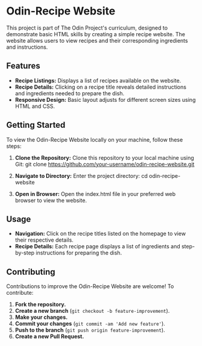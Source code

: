 # Odin-Recipe Website

This project is part of The Odin Project's curriculum, designed to demonstrate basic HTML skills by creating a simple recipe website. The website allows users to view recipes and their corresponding ingredients and instructions.

## Features

- **Recipe Listings:** Displays a list of recipes available on the website.
- **Recipe Details:** Clicking on a recipe title reveals detailed instructions and ingredients needed to prepare the dish.
- **Responsive Design:** Basic layout adjusts for different screen sizes using HTML and CSS.

## Getting Started

To view the Odin-Recipe Website locally on your machine, follow these steps:

1. **Clone the Repository:** Clone this repository to your local machine using Git: git clone https://github.com/your-username/odin-recipe-website.git

2. **Navigate to Directory:** Enter the project directory: cd odin-recipe-website

3. **Open in Browser:** Open the index.html file in your preferred web browser to view the website.

## Usage

- **Navigation:** Click on the recipe titles listed on the homepage to view their respective details.
- **Recipe Details:** Each recipe page displays a list of ingredients and step-by-step instructions for preparing the dish.

## Contributing

Contributions to improve the Odin-Recipe Website are welcome! To contribute:

1. **Fork the repository.**
2. **Create a new branch** (`git checkout -b feature-improvement`).
3. **Make your changes.**
4. **Commit your changes** (`git commit -am 'Add new feature'`).
5. **Push to the branch** (`git push origin feature-improvement`).
6. **Create a new Pull Request.**

